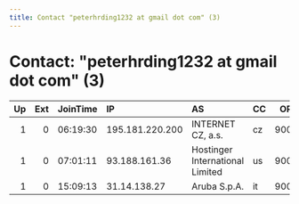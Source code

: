 ```yaml
---
title: Contact "peterhrding1232 at gmail dot com" (3)
---
```


# Contact: "peterhrding1232 at gmail dot com" (3)

|   Up |   Ext | JoinTime   | IP              | AS                              | CC   |   ORp |   Dirp | OS    | Version   | Nickname      |   eFamMembers |
|-----:|------:|:-----------|:----------------|:--------------------------------|:-----|------:|-------:|:------|:----------|:--------------|--------------:|
|    1 |     0 | 06:19:30   | 195.181.220.200 | INTERNET CZ, a.s.               | cz   |  9001 |      0 | Linux | 0.2.4.27  | Freyah        |             1 |
|    1 |     0 | 07:01:11   | 93.188.161.36   | Hostinger International Limited | us   |  9001 |      0 | Linux | 0.2.4.27  | 1stAmmendment |             1 |
|    1 |     0 | 15:09:13   | 31.14.138.27    | Aruba S.p.A.                    | it   |  9001 |      0 | Linux | 0.2.4.27  | DogDay        |             1 |
